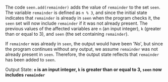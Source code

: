 The code `seen.add(remainder)` adds the value of `remainder` to the set `seen`. The variable `remainder` is defined as `n % 3`, and since the initial state indicates that `remainder` is already in `seen` when the program checks it, the `seen` set will now include `remainder` if it was not already present. The previous values of the affected variables are `n` (an input integer), `k` (greater than or equal to 3), and `seen` (the set containing `remainder`). 

If `remainder` was already in `seen`, the output would have been 'No', but since the program continues without any output, we assume `remainder` was not already present in `seen`. Therefore, the output state reflects that `remainder` has been added to `seen`.

Output State: **`n` is an input integer, `k` is greater than or equal to 3, `seen` now includes `remainder`**
